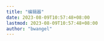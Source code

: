 ```yaml
---
title: "编辑器"
date: 2023-08-09T10:57:48+08:00
lastmod: 2023-08-09T10:57:48+08:00
author: "bwangel"
---
```



